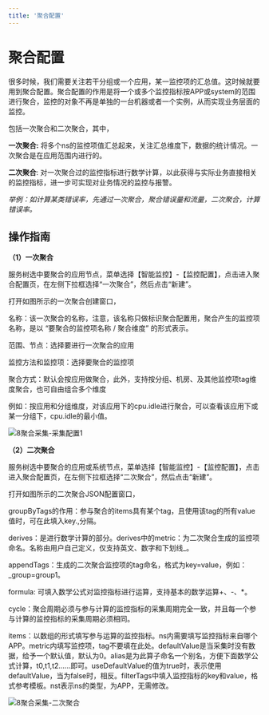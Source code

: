 ```yaml
---
title: '聚合配置'
---
```

# 聚合配置

很多时候，我们需要关注若干分组或一个应用，某一监控项的汇总值。这时候就要用到聚合配置。聚合配置的作用是将一个或多个监控指标按APP或system的范围进行聚合，监控的对象不再是单独的一台机器或者一个实例，从而实现业务层面的监控。

包括一次聚合和二次聚合，其中，

**一次聚合:**  将多个ns的监控项值汇总起来，关注汇总维度下，数据的统计情况。一次聚合是在应用范围内进行的。

**二次聚合**:  对一次聚合过的监控指标进行数学计算，以此获得与实际业务直接相关的监控指标，进一步可实现对业务情况的监控与报警。

*举例：如计算某类错误率，先通过一次聚合，聚合错误量和流量，二次聚合，计算错误率。*

## 操作指南


**（1）一次聚合**

服务树选中要聚合的应用节点，菜单选择【智能监控】-【监控配置】，点击进入聚合配置页，在左侧下拉框选择“一次聚合”，然后点击“新建”。

打开如图所示的一次聚合创建窗口，

名称：该一次聚合的名称，注意，该名称只做标识聚合配置用，聚合产生的监控项名称，是以 “要聚合的监控项名称 / 聚合维度” 的形式表示。

范围、节点：选择要进行一次聚合的应用

监控方法和监控项：选择要聚合的监控项

聚合方式：默认会按应用做聚合，此外，支持按分组、机房、及其他监控项tag维度聚合，也可自由组合多个维度

例如：按应用和分组维度，对该应用下的cpu.idle进行聚合，可以查看该应用下或某一分组下，cpu.idle的最小值。

![8聚合采集-采集配置1](/images/8converge-caiji1.JPG)

**（2）二次聚合**

服务树选中要聚合的应用或系统节点，菜单选择【智能监控】-【监控配置】，点击进入聚合配置页，在左侧下拉框选择“二次聚合”，然后点击“新建”。

打开如图所示的二次聚合JSON配置窗口，

groupByTags的作用：参与聚合的items具有某个tag，且使用该tag的所有value值时，可在此填入key.,分隔。

derives：是进行数学计算的部分。derives中的metric：为二次聚合生成的监控项命名。名称由用户自己定义，仅支持英文、数字和下划线_。

appendTags：生成的二次聚合监控项的tag命名，格式为key=value，例如：\_group=group1。

formula: 可填入数学公式对监控指标进行运算，支持基本的数学运算\+、\-、\*。

cycle：聚合周期必须与参与计算的监控指标的采集周期完全一致，并且每一个参与计算的监控指标的采集周期必须相同。

items：以数组的形式填写参与运算的监控指标。ns内需要填写监控指标来自哪个APP。metric内填写监控项，tag不要填在此处。defaultValue是当采集时没有数据，给予一个默认值，默认为0。alias是为此算子命名一个别名，方便下面数学公式计算，t0,t1,t2......即可。useDefaultValue的值为true时，表示使用defaultValue，当为false时，相反。filterTags中填入监控指标的key和value，格式参考模板。nst表示ns的类型，为APP，无需修改。

![8聚合采集-二次聚合](/images/8converge-second.JPG)